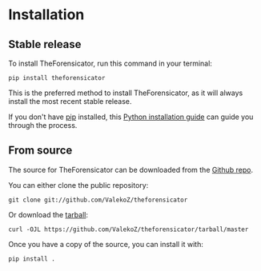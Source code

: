 # Installation

## Stable release

To install TheForensicator, run this command in your
terminal:

``` console
pip install theforensicator
```

This is the preferred method to install TheForensicator, as it will always install the most recent stable release.

If you don't have [pip][] installed, this [Python installation guide][]
can guide you through the process.

## From source

The source for TheForensicator can be downloaded from
the [Github repo][].

You can either clone the public repository:

``` console
git clone git://github.com/ValekoZ/theforensicator
```

Or download the [tarball][]:

``` console
curl -OJL https://github.com/ValekoZ/theforensicator/tarball/master
```

Once you have a copy of the source, you can install it with:

``` console
pip install .
```

  [pip]: https://pip.pypa.io
  [Python installation guide]: http://docs.python-guide.org/en/latest/starting/installation/
  [Github repo]: https://github.com/%7B%7B%20cookiecutter.github_username%20%7D%7D/%7B%7B%20cookiecutter.project_slug%20%7D%7D
  [tarball]: https://github.com/%7B%7B%20cookiecutter.github_username%20%7D%7D/%7B%7B%20cookiecutter.project_slug%20%7D%7D/tarball/master
